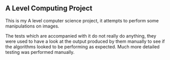 ## A Level Computing Project

This is my A level computer science project, it attempts to perform some manipulations on images.

The tests which are accompanied with it do not really do anything, they were used to have a look at the output produced by them manually to see if the algorithms looked to be performing as expected.  Much more detailed testing was performed manually.